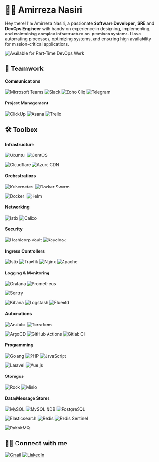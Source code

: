 # 👨‍💻 Amirreza Nasiri

Hey there! I'm Amirreza Nasiri, a passionate **Software Developer**, **SRE** and **DevOps Engineer** with hands-on experience in designing, implementing, and maintaining complex infrastructure on-premises systems. I love automating processes, optimizing systems, and ensuring high availability for mission-critical applications.

![Available for Part-Time DevOps Work](https://img.shields.io/badge/🔍%20Available%20for%20Part--Time%20DevOps%20Work-yes-brightgreen)

## 💼 Teamwork
#### Communications
![Microsoft Teams](https://img.shields.io/badge/-Microsoft%20Teams-05122A?style=flat&logo=microsoft-teams)
![Slack](https://img.shields.io/badge/-Slack-05122A?style=flat&logo=slack)
![Zoho Cliq](https://img.shields.io/badge/-Zoho%20Cliq-05122A?style=flat&logo=zoho)
![Telegram](https://img.shields.io/badge/-Telegram-05122A?style=flat&logo=telegram)

#### Project Management
![ClickUp](https://img.shields.io/badge/-ClickUp-05122A?style=flat&logo=clickup)
![Asana](https://img.shields.io/badge/-Asana-05122A?style=flat&logo=asana)
![Trello](https://img.shields.io/badge/-Trello-05122A?style=flat&logo=trello)


## 🛠️ Toolbox

#### Infrastructure
![Ubuntu](https://img.shields.io/badge/-Ubuntu-05122A?style=flat&logo=ubuntu)&nbsp;
![CentOS](https://img.shields.io/badge/-CentOS-05122A?style=flat&logo=centos)&nbsp;

![Cloudflare](https://img.shields.io/badge/-Cloudflare-05122A?style=flat&logo=cloudflare)
![Azure CDN](https://img.shields.io/badge/-Azure%20CDN-05122A?style=flat&logo=microsoft-azure)

#### Orchestrations
![Kubernetes](https://img.shields.io/badge/-Kubernetes-05122A?style=flat&logo=kubernetes)&nbsp;
![Docker Swarm](https://img.shields.io/badge/-Docker%20Swarm-05122A?style=flat&logo=docker)&nbsp;

![Docker](https://img.shields.io/badge/-Docker%20Images-05122A?style=flat&logo=docker)&nbsp;
![Helm](https://img.shields.io/badge/-Helm-05122A?style=flat&logo=helm)

#### Networking
![Istio](https://img.shields.io/badge/-Istio%20Service%20Mesh-05122A?style=flat&logo=istio)
![Calico](https://img.shields.io/badge/-Calico-05122A?style=flat&logo=calico)

#### Security
![Hashicorp Vault](https://img.shields.io/badge/-Hashicorp%20Vault-05122A?style=flat&logo=vault)
![Keycloak](https://img.shields.io/badge/-Keycloak-05122A?style=flat&logo=keycloak)

#### Ingress Controllers
![Istio](https://img.shields.io/badge/-Istio%20Ingress%20Gateway-05122A?style=flat&logo=istio)
![Traefik](https://img.shields.io/badge/-Traefik-05122A?style=flat&logo=traefik)
![Nginx](https://img.shields.io/badge/-Nginx-05122A?style=flat&logo=nginx)
![Apache](https://img.shields.io/badge/-Apache-05122A?style=flat&logo=apache)

#### Logging & Monitoring
![Grafana](https://img.shields.io/badge/-Grafana-05122A?style=flat&logo=grafana)
![Prometheus](https://img.shields.io/badge/-Prometheus-05122A?style=flat&logo=prometheus)

![Sentry](https://img.shields.io/badge/-Sentry-05122A?style=flat&logo=sentry)

![Kibana](https://img.shields.io/badge/-Kibana-05122A?style=flat&logo=kibana)
![Logstash](https://img.shields.io/badge/-Logstash-05122A?style=flat&logo=logstash)
![Fluentd](https://img.shields.io/badge/-Fluentd-05122A?style=flat&logo=fluentd)

#### Automations
![Ansible](https://img.shields.io/badge/-Ansible-05122A?style=flat&logo=ansible)&nbsp;
![Terraform](https://img.shields.io/badge/-Terraform-05122A?style=flat&logo=terraform)&nbsp;

![ArgoCD](https://img.shields.io/badge/-ArgoCD-05122A?style=flat&logo=argo)
![GitHub Actions](https://img.shields.io/badge/-GitHub%20Actions-05122A?style=flat&logo=github-actions)
![Gitlab CI](https://img.shields.io/badge/-GitLab%20CI-05122A?style=flat&logo=gitlab)&nbsp;

#### Programming
![Golang](https://img.shields.io/badge/-Golang-05122A?style=flat&logo=go)
![PHP](https://img.shields.io/badge/-PHP-05122A?style=flat&logo=php)
![JavaScript](https://img.shields.io/badge/-JavaScript-05122A?style=flat&logo=javascript)

![Laravel](https://img.shields.io/badge/-Laravel-05122A?style=flat&logo=laravel)
![Vue.js](https://img.shields.io/badge/-Vue.js-05122A?style=flat&logo=vue.js)

#### Storages
![Rook](https://img.shields.io/badge/-Rook%20(Ceph)-05122A?style=flat&logo=ceph)
![Minio](https://img.shields.io/badge/-Minio-05122A?style=flat&logo=minio)

#### Data/Message Stores
![MySQL](https://img.shields.io/badge/-MySQL-05122A?style=flat&logo=mysql)
![MySQL NDB](https://img.shields.io/badge/-MySQL%20NDB-05122A?style=flat&logo=mysql)
![PostgreSQL](https://img.shields.io/badge/-PostgreSQL-05122A?style=flat&logo=postgresql)

![Elasticsearch](https://img.shields.io/badge/-Elasticsearch-05122A?style=flat&logo=elasticsearch)
![Redis](https://img.shields.io/badge/-Redis-05122A?style=flat&logo=redis)
![Redis Sentinel](https://img.shields.io/badge/-Redis%20Sentinel-05122A?style=flat&logo=redis)

![RabbitMQ](https://img.shields.io/badge/-RabbitMQ-05122A?style=flat&logo=rabbitmq)


## 🤝🏻 Connect with me

[![Gmail](https://img.shields.io/badge/-nasiri.amirreza.96@gmail.com-05122A?style=flat&logo=gmail)](mailto:nasiri.amirreza.96@gmail.com)
[![LinkedIn](https://img.shields.io/badge/-LinkedIn-05122A?style=flat&logo=linkedin)](https://www.linkedin.com/in/amirreza-nasiri/)
